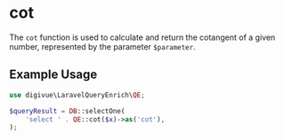 # cot

The `cot` function is used to calculate and return the cotangent of a given number, represented by the
parameter `$parameter`.

## Example Usage

```php
use digivue\LaravelQueryEnrich\QE;

$queryResult = DB::selectOne(
    'select ' . QE::cot($x)->as('cot'),
);
```